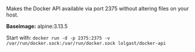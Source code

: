 Makes the Docker API available via port 2375 without altering files on your host.

**Baseimage:** alpine:3.13.5

Start with: ```docker run -d -p 2375:2375 -v /var/run/docker.sock:/var/run/docker.sock lolgast/docker-api```
